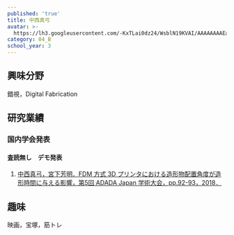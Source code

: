 ```yaml
---
published: 'true'
title: 中西真弓
avatar: >-
  https://lh3.googleusercontent.com/-KxTLai0dz24/WsblN19KVAI/AAAAAAAAEa4/Q76CfPkNp-k1HpickeaGDGFZRpAHK-0_wCE0YBhgL/s400-p/DSC06561.jpg
category: 04_B
school_year: 3
---
```

## 興味分野

錯視，Digital Fabrication

## 研究業績

### 国内学会発表

#### 査読無し　デモ発表

1. [中西真弓，宮下芳明．FDM 方式 3D プリンタにおける造形物配置角度が造形時間に与える影響，第5回 ADADA Japan 学術大会，pp.92-93，2018．](https://research.miyashita.com/papers/D199)

## 趣味

映画，宝塚，筋トレ
